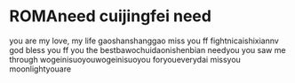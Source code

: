 # ROMAneed cuijingfei need
you are my love, my life
gaoshanshanggao
miss you ff
fightnicaishixiannv
god bless you ff
you the bestbawochuidaonishenbian
needyou
you saw me through
wogeinisuoyouwogeinisuoyou
foryoueverydai
missyou
moonlightyouare
